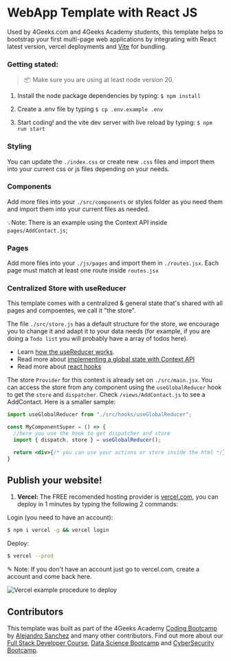 # WebApp Template with React JS


Used by 4Geeks.com and 4Geeks Academy students, this template helps to bootstrap your first multi-page web applications by integrating with React latest version, vercel deployments and [Vite](https://4geeks.com/lesson/intro-to-vite-module-bundler) for bundling.

### Getting stated:

> 📦 Make sure you are using at least node version 20.

1. Install the node package dependencies by typing: `$ npm install`

2. Create a .env file by typing `$ cp .env.example .env`

3. Start coding! and the vite dev server with live reload by typing: `$ npm run start`


### Styling

You can update the `./index.css` or create new `.css` files and import them into your current css or js files depending on your needs.

### Components

Add more files into your `./src/components` or styles folder as you need them and import them into your current files as needed.

💡Note: There is an example using the Context API inside `pages/AddContact.js`;

### Pages

Add more files into your `./js/pages` and import them in `./routes.jsx`.
Each page must match at least one route inside `routes.jsx`

### Centralized Store with useReducer

This template comes with a centralized & general state that's shared with all pages and compoentes, we call it "the store".   

The file `./src/store.js` has a default structure for the store, we encourage you to change it and adapt it to your data needs (for example, if you are doing a `Todo list` you will probably have a array of todos here).

+ Learn [how the useReducer works](https://4geeks.com/lesson/optimize-react-components-usereducer).
+ Read more about [implementing a global state with Context API](https://4geeks.com/lesson/context-api)
+ Read more about [react hooks](https://content.breatheco.de/lesson/react-hooks-explained)

The store `Provider` for this context is already set on `./src/main.jsx`. You can access the store from any component using the `useGlobalReducer` hook to get the `store` and `dispatcher`. Check `/views/AddContact.js` to see a AddContact. Here is a smaller sample:

```jsx
import useGlobalReducer from "./src/hooks/useGlobalReducer";

const MyComponentSuper = () => {
  //here you use the hook to get dispatcher and store
  import { dispatch, store } = useGlobalReducer();

  return <div>{/* you can use your actions or store inside the html */}</div>
}
```

## Publish your website!

1. **Vercel:** The FREE recomended hosting provider is [vercel.com](https://vercel.com/), you can deploy in 1 minutes by typing the following 2 commands:

Login (you need to have an account):
```sh
$ npm i vercel -g && vercel login
```
Deploy:
```sh
$ vercel --prod
```
✎ Note: If you don't have an account just go to vercel.com, create a account and come back here.

![Vercel example procedure to deploy](https://github.com/4GeeksAcademy/react-hello-webapp/blob/4b530ba091a981d3916cc6e960e370decaf2e234/docs/deploy.png?raw=true)

## Contributors

This template was built as part of the 4Geeks Academy [Coding Bootcamp](https://4geeksacademy.com/us/coding-bootcamp) by [Alejandro Sanchez](https://twitter.com/alesanchezr) and many other contributors. Find out more about our [Full Stack Developer Course](https://4geeksacademy.com/us/coding-bootcamps/part-time-full-stack-developer), [Data Science Bootcamp](https://4geeksacademy.com/us/coding-bootcamps/datascience-machine-learning) and [CyberSecurity Bootcamp](https://4geeksacademy.com/us/coding-bootcamps/cybersecurity).
